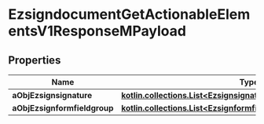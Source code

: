 
# EzsigndocumentGetActionableElementsV1ResponseMPayload

## Properties
Name | Type | Description | Notes
------------ | ------------- | ------------- | -------------
**aObjEzsignsignature** | [**kotlin.collections.List&lt;EzsignsignatureResponseCompound&gt;**](EzsignsignatureResponseCompound.md) |  | 
**aObjEzsignformfieldgroup** | [**kotlin.collections.List&lt;EzsignformfieldgroupResponseCompound&gt;**](EzsignformfieldgroupResponseCompound.md) |  | 




